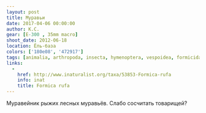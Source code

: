 ```yaml
---
layout: post
title: Муравьи
date: 2017-04-06 00:00:00
author: К.С.
gear: [E-300 , 35mm macro]
shoot_date: 2012-06-18
location: Ёль-база
colors: ['180e08', '472917']
tags: [animalia, arthropoda, insecta, hymenoptera, vespoidea, formicidae, formica, formica rufa]
links:
  -
    href: http://www.inaturalist.org/taxa/53853-Formica-rufa
    info: inat
    title: Formica rufa
---
```


Муравейник рыжих лесных муравьёв. Слабо сосчитать товарищей?
